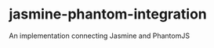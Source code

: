 jasmine-phantom-integration
===========================

An implementation connecting Jasmine and PhantomJS
